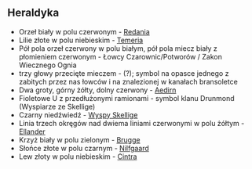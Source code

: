 ## Heraldyka
* Orzeł biały w polu czerwonym - [Redania](#l_redania)
* Lilie złote w polu niebieskim - [Temeria](#l_temeria)
* Pół pola orzeł czerwony w polu białym, pół pola miecz biały z płomieniem czerwonym - Łowcy Czarownic/Potworów / Zakon Wiecznego Ognia
* trzy głowy przecięte mieczem - (?); symbol na opasce jednego z zabitych przez nas łowców i na znalezionej w kanałach bransoletce
* Dwa groty, górny żółty, dolny czerwony - [Aedirn](#l_aedirn)
* Fioletowe U z przedłużonymi ramionami - symbol klanu Drunmond (Wyspiarze ze Skellige)
* Czarny niedźwiedź - [Wyspy Skellige](#l_wyspy_skellige)
* Linia trzech okręgów nad dwiema liniami czerwonymi w polu żółtym - [Ellander](#l_ellander)
* Krzyż biały w polu zielonym - [Brugge](#l_brugge)
* Słońce złote w polu czarnym - [Nilfgaard](#l_nilfgaard)
* Lew złoty w polu niebieskim - [Cintra](#l_cintra)